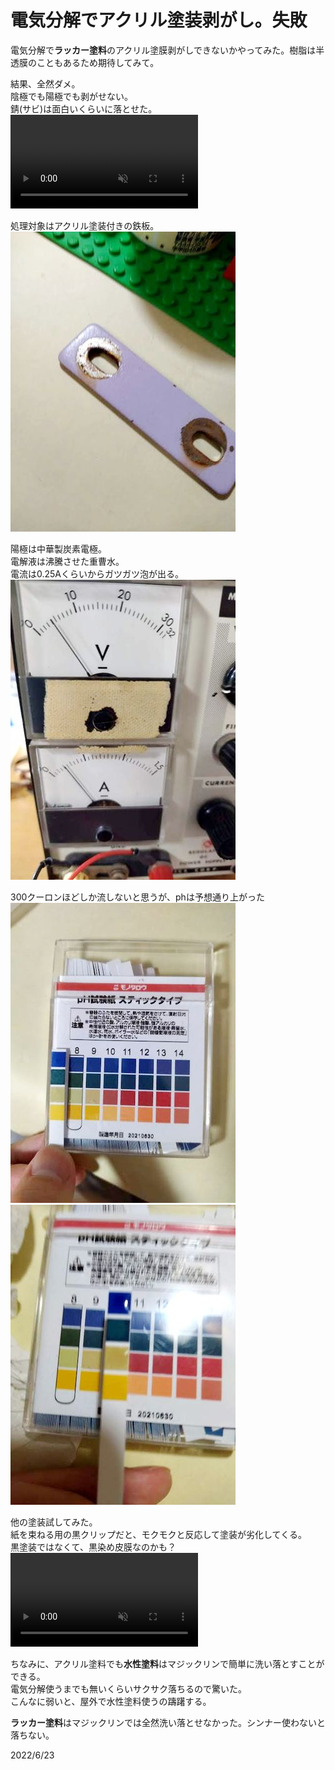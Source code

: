 # 電気分解でアクリル塗装剥がし。失敗

電気分解で**ラッカー塗料**のアクリル塗膜剥がしできないかやってみた。樹脂は半透膜のこともあるため期待してみて。

結果、全然ダメ。  
陰極でも陽極でも剥がせない。  
錆(サビ)は面白いくらいに落とせた。  
<video controls playsinline muted autoplay src="acry_paint.mov"></video>  

処理対象はアクリル塗装付きの鉄板。  
![work](./work.jpg)

陽極は中華製炭素電極。  
電解液は沸騰させた重曹水。  
電流は0.25Aくらいからガツガツ泡が出る。  
![current](./current.jpg)  

300クーロンほどしか流しないと思うが、phは予想通り上がった  
![ph_moto](./ph_moto.jpg)  
![ph_fin](./ph_fin.jpg)

他の塗装試してみた。  
紙を束ねる用の黒クリップだと、モクモクと反応して塗装が劣化してくる。  
黒塗装ではなくて、黒染め皮膜なのかも？  
<video controls playsinline muted autoplay src="iron_crip.mov"></video>

ちなみに、アクリル塗料でも**水性塗料**はマジックリンで簡単に洗い落とすことができる。  
電気分解使うまでも無いくらいサクサク落ちるので驚いた。  
こんなに弱いと、屋外で水性塗料使うの躊躇する。

**ラッカー塗料**はマジックリンでは全然洗い落とせなかった。シンナー使わないと落ちない。  

2022/6/23
